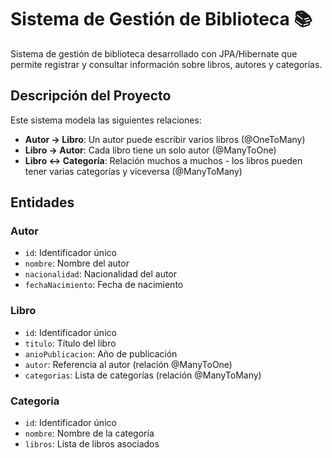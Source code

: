 # Sistema de Gestión de Biblioteca 📚

Sistema de gestión de biblioteca desarrollado con JPA/Hibernate que permite registrar y consultar información sobre libros, autores y categorías.

## Descripción del Proyecto

Este sistema modela las siguientes relaciones:
- **Autor → Libro**: Un autor puede escribir varios libros (@OneToMany)
- **Libro → Autor**: Cada libro tiene un solo autor (@ManyToOne)
- **Libro ↔ Categoría**: Relación muchos a muchos - los libros pueden tener varias categorías y viceversa (@ManyToMany)

## Entidades

### Autor
- `id`: Identificador único
- `nombre`: Nombre del autor
- `nacionalidad`: Nacionalidad del autor
- `fechaNacimiento`: Fecha de nacimiento

### Libro
- `id`: Identificador único
- `titulo`: Título del libro
- `anioPublicacion`: Año de publicación
- `autor`: Referencia al autor (relación @ManyToOne)
- `categorias`: Lista de categorías (relación @ManyToMany)

### Categoria
- `id`: Identificador único
- `nombre`: Nombre de la categoría
- `libros`: Lista de libros asociados

